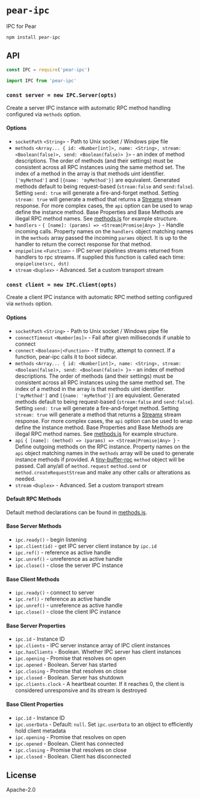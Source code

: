 # `pear-ipc`

IPC for Pear

```
npm install pear-ipc
```

## API 

```js
const IPC = require('pear-ipc')
```

```js
import IPC from 'pear-ipc'
```

### `const server = new IPC.Server(opts)`

Create a server IPC instance with automatic RPC method handling configured via `methods` option.

#### Options

* `socketPath` `<String>` - Path to Unix socket / Windows pipe file
* `methods` `<Array... { id: <Number[int]>, name: <String>, stream: <Boolean(false)>, send: <Boolean(false)> }>` - an index of method descriptions. The order of methods (and their settings) must be consistent across all RPC instances using the same method set. The index of a method in the array is that methods uint identifier. `['myMethod']` and `[{name: 'myMethod'}]` are equivalent. Generated methods default to being request-based (`stream:false` and `send:false`). Setting `send: true` will generate a fire-and-forget method. Setting `stream: true` will generate a method that returns a [Streamx](https://github.com/mafintosh/streamx) stream response. For more complex cases, the `api` option can be used to wrap define the instance method. Base Properties and Base Methods are illegal RPC method names. See [methods.js](methods.js) for example structure.
* `handlers` - `{ [name]: (params) => <Stream|Promise|Any> }` - Handle incoming calls. Property names on the `handlers` object matching names in the `methods` array passed the incoming `params` object. It is up to the handler to return the correct response for that method. 
* `onpipeline` `<Function>` - IPC server pipelines streams returned from handlers to rpc streams. If supplied this function is called each time: `onpipeline(src, dst)`
* `stream` `<Duplex>` - Advanced. Set a custom transport stream

### `const client = new IPC.Client(opts)`

Create a client IPC instance with automatic RPC method setting configured via `methods` option.

#### Options

* `socketPath` `<String>` - Path to Unix socket / Windows pipe file
* `connectTimeout` `<Number[ms]>` - Fail after given milliseconds if unable to connect
* `connect` `<Boolean>|<Function>` - If truthy, attempt to connect. If a function, pear-ipc calls it to boot sidecar.
* `methods` `<Array... { id: <Number[int]>, name: <String>, stream: <Boolean(false)>, send: <Boolean(false)> }>` - an index of method descriptions. The order of methods (and their settings) must be consistent across all RPC instances using the same method set. The index of a method in the array is that methods uint identifier. `['myMethod']` and `[{name: 'myMethod'}]` are equivalent. Generated methods default to being request-based (`stream:false` and `send:false`). Setting `send: true` will generate a fire-and-forget method. Setting `stream: true` will generate a method that returns a [Streamx](https://github.com/mafintosh/streamx) stream response. For more complex cases, the `api` option can be used to wrap define the instance method. Base Properties and Base Methods are illegal RPC method names. See [methods.js](methods.js) for example structure.
* `api` `{ [name]: (method) => (params) => <Stream|Promise|Any> }` - Define outgoing methods on the RPC instance. Property names on the `api` object matching names in the `methods` array will be used to generate instance methods if provided. A [tiny-buffer-rpc](https://github.com/holepunchto/tiny-buffer-rpc/) `method` object will be passed. Call any/all of `method.request` `method.send` or `method.createRequestStream` and make any other calls or alterations as needed.
* `stream` `<Duplex>` - Advanced. Set a custom transport stream

#### Default RPC Methods

Default method declarations can be found in [methods.js](methods.js).

#### Base Server Methods
* `ipc.ready()` - begin listening
* `ipc.client(id)` - get IPC server client instance by `ipc.id`
* `ipc.ref()` - reference as active handle
* `ipc.unref()` - unreference as active handle
* `ipc.close()` - close the server IPC instance

#### Base Client Methods
* `ipc.ready()` - connect to server
* `ipc.ref()` - reference as active handle
* `ipc.unref()` - unreference as active handle
* `ipc.close()` - close the client IPC instance

#### Base Server Properties

* `ipc.id` - Instance ID
* `ipc.clients` - IPC server instance array of IPC client instances
* `ipc.hasClients` - Boolean. Whether IPC server has client instances
* `ipc.opening` - Promise that resolves on open
* `ipc.opened` - Boolean. Server has started
* `ipc.closing` - Promise that resolves on close
* `ipc.closed` - Boolean. Server has shutdown
* `ipc.clients.clock` - A heartbeat counter. If it reaches 0, the client is considered unresponsive and its stream is destroyed

#### Base Client Properties

* `ipc.id` - Instance ID
* `ipc.userData` - Default: `null`. Set `ipc.userData` to an object to efficiently hold client metadata
* `ipc.opening` - Promise that resolves on open
* `ipc.opened` - Boolean. Client has connected
* `ipc.closing` - Promise that resolves on close
* `ipc.closed` - Boolean. Client has disconnected


## License

Apache-2.0
